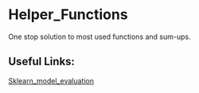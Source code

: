 # Helper_Functions
One stop solution to most used functions and sum-ups.



## Useful Links:

[Sklearn_model_evaluation](https://scikit-learn.org/stable/modules/model_evaluation.html)
